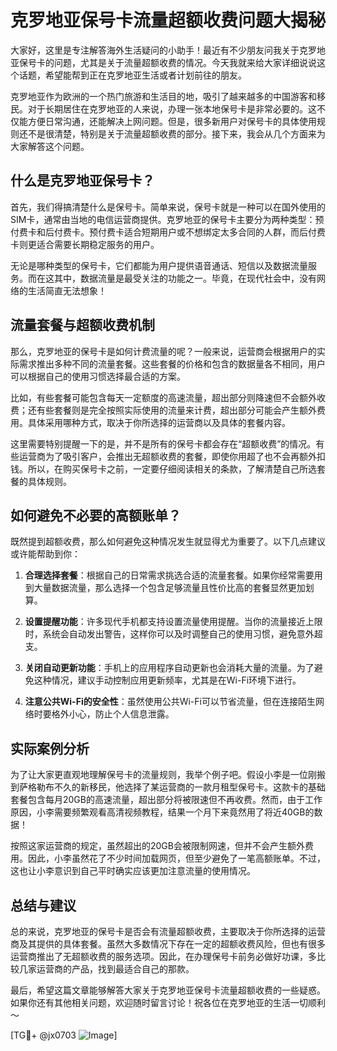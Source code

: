 # 克罗地亚保号卡流量超额收费问题大揭秘

大家好，这里是专注解答海外生活疑问的小助手！最近有不少朋友问我关于克罗地亚保号卡的问题，尤其是关于流量超额收费的情况。今天我就来给大家详细说说这个话题，希望能帮到正在克罗地亚生活或者计划前往的朋友。

克罗地亚作为欧洲的一个热门旅游和生活目的地，吸引了越来越多的中国游客和移民。对于长期居住在克罗地亚的人来说，办理一张本地保号卡是非常必要的。这不仅能方便日常沟通，还能解决上网问题。但是，很多新用户对保号卡的具体使用规则还不是很清楚，特别是关于流量超额收费的部分。接下来，我会从几个方面来为大家解答这个问题。

## 什么是克罗地亚保号卡？

首先，我们得搞清楚什么是保号卡。简单来说，保号卡就是一种可以在国外使用的SIM卡，通常由当地的电信运营商提供。克罗地亚的保号卡主要分为两种类型：预付费卡和后付费卡。预付费卡适合短期用户或不想绑定太多合同的人群，而后付费卡则更适合需要长期稳定服务的用户。

无论是哪种类型的保号卡，它们都能为用户提供语音通话、短信以及数据流量服务。而在这其中，数据流量是最受关注的功能之一。毕竟，在现代社会中，没有网络的生活简直无法想象！

## 流量套餐与超额收费机制

那么，克罗地亚的保号卡是如何计费流量的呢？一般来说，运营商会根据用户的实际需求推出多种不同的流量套餐。这些套餐的价格和包含的数据量各不相同，用户可以根据自己的使用习惯选择最合适的方案。

比如，有些套餐可能包含每天一定额度的高速流量，超出部分则降速但不会额外收费；还有些套餐则是完全按照实际使用的流量来计费，超出部分可能会产生额外费用。具体采用哪种方式，取决于你所选择的运营商以及具体的套餐内容。

这里需要特别提醒一下的是，并不是所有的保号卡都会存在“超额收费”的情况。有些运营商为了吸引客户，会推出无超额收费的套餐，即使你用超了也不会再额外扣钱。所以，在购买保号卡之前，一定要仔细阅读相关的条款，了解清楚自己所选套餐的具体规则。

## 如何避免不必要的高额账单？

既然提到超额收费，那么如何避免这种情况发生就显得尤为重要了。以下几点建议或许能帮助到你：

1. **合理选择套餐**：根据自己的日常需求挑选合适的流量套餐。如果你经常需要用到大量数据流量，那么选择一个包含足够流量且性价比高的套餐显然更加划算。
   
2. **设置提醒功能**：许多现代手机都支持设置流量使用提醒。当你的流量接近上限时，系统会自动发出警告，这样你可以及时调整自己的使用习惯，避免意外超支。

3. **关闭自动更新功能**：手机上的应用程序自动更新也会消耗大量的流量。为了避免这种情况，建议手动控制应用更新频率，尤其是在Wi-Fi环境下进行。

4. **注意公共Wi-Fi的安全性**：虽然使用公共Wi-Fi可以节省流量，但在连接陌生网络时要格外小心，防止个人信息泄露。

## 实际案例分析

为了让大家更直观地理解保号卡的流量规则，我举个例子吧。假设小李是一位刚搬到萨格勒布不久的新移民，他选择了某运营商的一款月租型保号卡。这款卡的基础套餐包含每月20GB的高速流量，超出部分将被限速但不再收费。然而，由于工作原因，小李需要频繁观看高清视频教程，结果一个月下来竟然用了将近40GB的数据！

按照这家运营商的规定，虽然超出的20GB会被限制网速，但并不会产生额外费用。因此，小李虽然花了不少时间加载网页，但至少避免了一笔高额账单。不过，这也让小李意识到自己平时确实应该更加注意流量的使用情况。

## 总结与建议

总的来说，克罗地亚的保号卡是否会有流量超额收费，主要取决于你所选择的运营商及其提供的具体套餐。虽然大多数情况下存在一定的超额收费风险，但也有很多运营商推出了无超额收费的服务选项。因此，在办理保号卡前务必做好功课，多比较几家运营商的产品，找到最适合自己的那款。

最后，希望这篇文章能够解答大家关于克罗地亚保号卡流量超额收费的一些疑惑。如果你还有其他相关问题，欢迎随时留言讨论！祝各位在克罗地亚的生活一切顺利～

[TG💪+ @jx0703 ![Image](https://github.com/user-attachments/assets/dbca1d08-cadb-493c-b0ec-ad6f7a83f270)]
